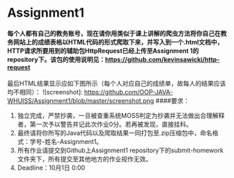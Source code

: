 # Assignment1
#### 每个人都有自己的教务账号，现在请你用类似于课上讲解的爬虫方法将你自己在教务网站上的成绩表格以HTML代码的形式爬取下来，并写入到一个.html文档中，HTTP请求所要用到的辅助包HttpRequest已经上传至Assignment 1的repository下。该包的使用说明见：https://github.com/kevinsawicki/http-request
最后HTML结果显示应如下图所示（每个人对应自己的成绩单，故每人的结果应该均不相同）：
![screenshot]: https://github.com/OOP-JAVA-WHUISS/Assignment1/blob/master/screenshot.png
####要求：
1.	独立完成，严禁抄袭，一旦被查重系统MOSS判定为抄袭并无法做出合理解释者，第一次予以警告并记此次作业0分。若再被发现，直接挂科。
2.	最终请将你所写的Java代码以及爬取结果一同打包至.zip压缩包中，命名格式：学号-姓名-Assignment1。
3.	所有作业请提交到Github上Assignment1 repository下的submit-homework文件夹下，所有提交至其他地方的作业视作无效。
4.	Deadline：10月1日 0:00
